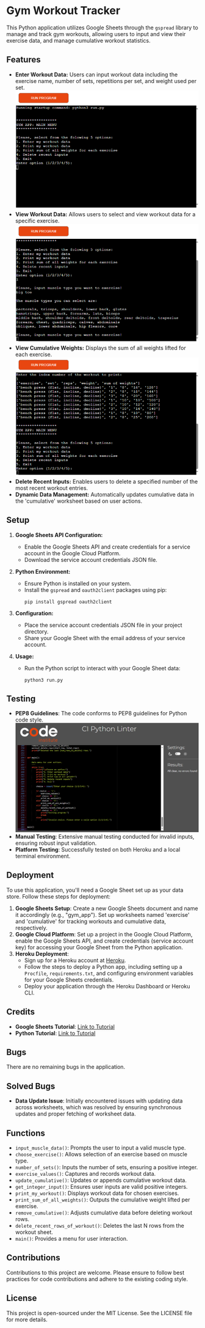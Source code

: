 # Gym Workout Tracker

This Python application utilizes Google Sheets through the `gspread` library to manage and track gym workouts, allowing users to input and view their exercise data, and manage cumulative workout statistics.

## Features

- **Enter Workout Data:** Users can input workout data including the exercise name, number of sets, repetitions per set, and weight used per set.
  ![Main Menu](images/mainmenu.png)
- **View Workout Data:** Allows users to select and view workout data for a specific exercise.
  ![Muscle List](images/musclelist.png)
- **View Cumulative Weights:** Displays the sum of all weights lifted for each exercise.
  ![Printed Workout](images/printedworkout.png)
- **Delete Recent Inputs:** Enables users to delete a specified number of the most recent workout entries.
- **Dynamic Data Management:** Automatically updates cumulative data in the 'cumulative' worksheet based on user actions.

## Setup

1. **Google Sheets API Configuration:**
   - Enable the Google Sheets API and create credentials for a service account in the Google Cloud Platform.
   - Download the service account credentials JSON file.

2. **Python Environment:**
   - Ensure Python is installed on your system.
   - Install the `gspread` and `oauth2client` packages using pip:
     ```
     pip install gspread oauth2client
     ```

3. **Configuration:**
   - Place the service account credentials JSON file in your project directory.
   - Share your Google Sheet with the email address of your service account.

4. **Usage:**
   - Run the Python script to interact with your Google Sheet data:
     ```
     python3 run.py
     ```

## Testing

- **PEP8 Guidelines**: The code conforms to PEP8 guidelines for Python code style.
![PEP8 testing](images/PEP8.png)
- **Manual Testing**: Extensive manual testing conducted for invalid inputs, ensuring robust input validation.
- **Platform Testing**: Successfully tested on both Heroku and a local terminal environment.

## Deployment

To use this application, you'll need a Google Sheet set up as your data store. Follow these steps for deployment:

1. **Google Sheets Setup**: Create a new Google Sheets document and name it accordingly (e.g., "gym_app"). Set up worksheets named 'exercise' and 'cumulative' for tracking workouts and cumulative data, respectively.
2. **Google Cloud Platform**: Set up a project in the Google Cloud Platform, enable the Google Sheets API, and create credentials (service account key) for accessing your Google Sheet from the Python application.
3. **Heroku Deployment**:
    - Sign up for a Heroku account at [Heroku](https://www.heroku.com/).
    - Follow the steps to deploy a Python app, including setting up a `Procfile`, `requirements.txt`, and configuring environment variables for your Google Sheets credentials.
    - Deploy your application through the Heroku Dashboard or Heroku CLI.

## Credits

- **Google Sheets Tutorial**: [Link to Tutorial](https://www.youtube.com/watch?v=N2opj8XzYBY)
- **Python Tutorial**: [Link to Tutorial](https://www.youtube.com/watch?v=rfscVS0vtbw)

## Bugs

There are no remaining bugs in the application.

## Solved Bugs

- **Data Update Issue**: Initially encountered issues with updating data across worksheets, which was resolved by ensuring synchronous updates and proper fetching of worksheet data.

## Functions

- `input_muscle_data()`: Prompts the user to input a valid muscle type.
- `choose_exercise()`: Allows selection of an exercise based on muscle type.
- `number_of_sets()`: Inputs the number of sets, ensuring a positive integer.
- `exercise_values()`: Captures and records workout data.
- `update_cumulative()`: Updates or appends cumulative workout data.
- `get_integer_input()`: Ensures user inputs are valid positive integers.
- `print_my_workout()`: Displays workout data for chosen exercises.
- `print_sum_of_all_weights()`: Outputs the cumulative weight lifted per exercise.
- `remove_cumulative()`: Adjusts cumulative data before deleting workout rows.
- `delete_recent_rows_of_workout()`: Deletes the last N rows from the workout sheet.
- `main()`: Provides a menu for user interaction.

## Contributions

Contributions to this project are welcome. Please ensure to follow best practices for code contributions and adhere to the existing coding style.

## License

This project is open-sourced under the MIT License. See the LICENSE file for more details.
